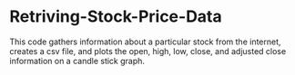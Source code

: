 # Retriving-Stock-Price-Data
This code gathers information about a particular stock from the internet, creates a csv file, and plots the open, high, low, close, and adjusted close information on a candle stick graph.
